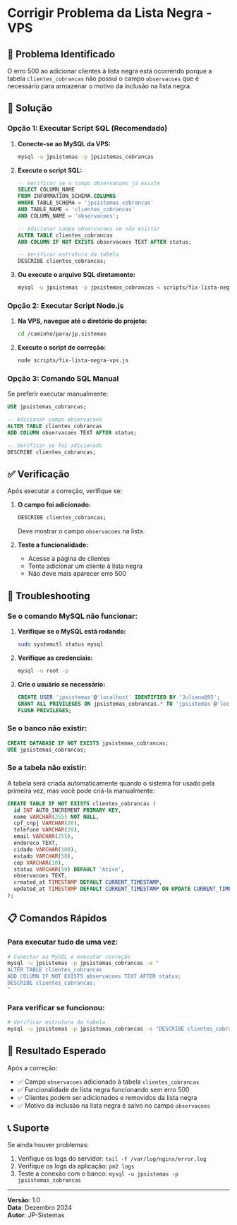 # Corrigir Problema da Lista Negra - VPS

## 🚨 Problema Identificado

O erro 500 ao adicionar clientes à lista negra está ocorrendo porque a tabela `clientes_cobrancas` não possui o campo `observacoes` que é necessário para armazenar o motivo da inclusão na lista negra.

## 🔧 Solução

### Opção 1: Executar Script SQL (Recomendado)

1. **Conecte-se ao MySQL da VPS:**
   ```bash
   mysql -u jpsistemas -p jpsistemas_cobrancas
   ```

2. **Execute o script SQL:**
   ```sql
   -- Verificar se o campo observacoes já existe
   SELECT COLUMN_NAME 
   FROM INFORMATION_SCHEMA.COLUMNS 
   WHERE TABLE_SCHEMA = 'jpsistemas_cobrancas' 
   AND TABLE_NAME = 'clientes_cobrancas' 
   AND COLUMN_NAME = 'observacoes';
   
   -- Adicionar campo observacoes se não existir
   ALTER TABLE clientes_cobrancas 
   ADD COLUMN IF NOT EXISTS observacoes TEXT AFTER status;
   
   -- Verificar estrutura da tabela
   DESCRIBE clientes_cobrancas;
   ```

3. **Ou execute o arquivo SQL diretamente:**
   ```bash
   mysql -u jpsistemas -p jpsistemas_cobrancas < scripts/fix-lista-negra.sql
   ```

### Opção 2: Executar Script Node.js

1. **Na VPS, navegue até o diretório do projeto:**
   ```bash
   cd /caminho/para/jp.sistemas
   ```

2. **Execute o script de correção:**
   ```bash
   node scripts/fix-lista-negra-vps.js
   ```

### Opção 3: Comando SQL Manual

Se preferir executar manualmente:

```sql
USE jpsistemas_cobrancas;

-- Adicionar campo observacoes
ALTER TABLE clientes_cobrancas 
ADD COLUMN observacoes TEXT AFTER status;

-- Verificar se foi adicionado
DESCRIBE clientes_cobrancas;
```

## ✅ Verificação

Após executar a correção, verifique se:

1. **O campo foi adicionado:**
   ```sql
   DESCRIBE clientes_cobrancas;
   ```
   Deve mostrar o campo `observacoes` na lista.

2. **Teste a funcionalidade:**
   - Acesse a página de clientes
   - Tente adicionar um cliente à lista negra
   - Não deve mais aparecer erro 500

## 🐛 Troubleshooting

### Se o comando MySQL não funcionar:

1. **Verifique se o MySQL está rodando:**
   ```bash
   sudo systemctl status mysql
   ```

2. **Verifique as credenciais:**
   ```bash
   mysql -u root -p
   ```

3. **Crie o usuário se necessário:**
   ```sql
   CREATE USER 'jpsistemas'@'localhost' IDENTIFIED BY 'Juliano@95';
   GRANT ALL PRIVILEGES ON jpsistemas_cobrancas.* TO 'jpsistemas'@'localhost';
   FLUSH PRIVILEGES;
   ```

### Se o banco não existir:

```sql
CREATE DATABASE IF NOT EXISTS jpsistemas_cobrancas;
USE jpsistemas_cobrancas;
```

### Se a tabela não existir:

A tabela será criada automaticamente quando o sistema for usado pela primeira vez, mas você pode criá-la manualmente:

```sql
CREATE TABLE IF NOT EXISTS clientes_cobrancas (
  id INT AUTO_INCREMENT PRIMARY KEY,
  nome VARCHAR(255) NOT NULL,
  cpf_cnpj VARCHAR(20),
  telefone VARCHAR(20),
  email VARCHAR(255),
  endereco TEXT,
  cidade VARCHAR(100),
  estado VARCHAR(50),
  cep VARCHAR(10),
  status VARCHAR(50) DEFAULT 'Ativo',
  observacoes TEXT,
  created_at TIMESTAMP DEFAULT CURRENT_TIMESTAMP,
  updated_at TIMESTAMP DEFAULT CURRENT_TIMESTAMP ON UPDATE CURRENT_TIMESTAMP
);
```

## 📋 Comandos Rápidos

### Para executar tudo de uma vez:

```bash
# Conectar ao MySQL e executar correção
mysql -u jpsistemas -p jpsistemas_cobrancas -e "
ALTER TABLE clientes_cobrancas 
ADD COLUMN IF NOT EXISTS observacoes TEXT AFTER status;
DESCRIBE clientes_cobrancas;
"
```

### Para verificar se funcionou:

```bash
# Verificar estrutura da tabela
mysql -u jpsistemas -p jpsistemas_cobrancas -e "DESCRIBE clientes_cobrancas;"
```

## 🎯 Resultado Esperado

Após a correção:

- ✅ Campo `observacoes` adicionado à tabela `clientes_cobrancas`
- ✅ Funcionalidade de lista negra funcionando sem erro 500
- ✅ Clientes podem ser adicionados e removidos da lista negra
- ✅ Motivo da inclusão na lista negra é salvo no campo `observacoes`

## 📞 Suporte

Se ainda houver problemas:

1. Verifique os logs do servidor: `tail -f /var/log/nginx/error.log`
2. Verifique os logs da aplicação: `pm2 logs`
3. Teste a conexão com o banco: `mysql -u jpsistemas -p jpsistemas_cobrancas`

---

**Versão**: 1.0  
**Data**: Dezembro 2024  
**Autor**: JP-Sistemas 